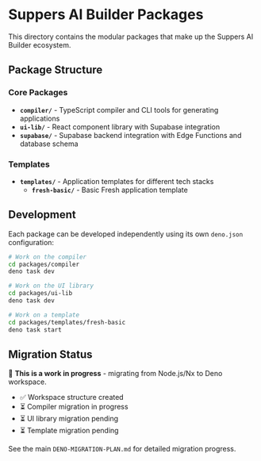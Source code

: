 # Suppers AI Builder Packages

This directory contains the modular packages that make up the Suppers AI Builder ecosystem.

## Package Structure

### Core Packages

- **`compiler/`** - TypeScript compiler and CLI tools for generating applications
- **`ui-lib/`** - React component library with Supabase integration
- **`supabase/`** - Supabase backend integration with Edge Functions and database schema

### Templates

- **`templates/`** - Application templates for different tech stacks
  - **`fresh-basic/`** - Basic Fresh application template

## Development

Each package can be developed independently using its own `deno.json` configuration:

```bash
# Work on the compiler
cd packages/compiler
deno task dev

# Work on the UI library
cd packages/ui-lib
deno task dev

# Work on a template
cd packages/templates/fresh-basic
deno task start
```

## Migration Status

🚧 **This is a work in progress** - migrating from Node.js/Nx to Deno workspace.

- ✅ Workspace structure created
- ⏳ Compiler migration in progress
- ⏳ UI library migration pending
- ⏳ Template migration pending

See the main `DENO-MIGRATION-PLAN.md` for detailed migration progress.
